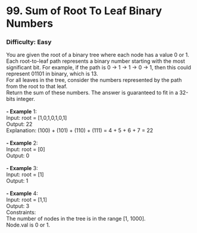 # 99. Sum of Root To Leaf Binary Numbers
### Difficulty: Easy
You are given the root of a binary tree where each node has a value 0 or 1.  Each root-to-leaf path represents a binary number starting with the most significant bit.  For example, if the path is 0 -> 1 -> 1 -> 0 -> 1, then this could represent 01101 in binary, which is 13. <br/> For all leaves in the tree, consider the numbers represented by the path from the root to that leaf. <br/> Return the sum of these numbers. The answer is guaranteed to fit in a 32-bits integer. <br/>   <br/><b>- Example</b> 1: <br/> Input: root = [1,0,1,0,1,0,1] <br/> Output: 22 <br/> Explanation: (100) + (101) + (110) + (111) = 4 + 5 + 6 + 7 = 22 <br/> <br/><b>- Example</b> 2: <br/> Input: root = [0] <br/> Output: 0 <br/> <br/><b>- Example</b> 3: <br/> Input: root = [1] <br/> Output: 1 <br/> <br/><b>- Example</b> 4: <br/> Input: root = [1,1] <br/> Output: 3 <br/>   Constraints: <br/> The number of nodes in the tree is in the range [1, 1000]. <br/> Node.val is 0 or 1.